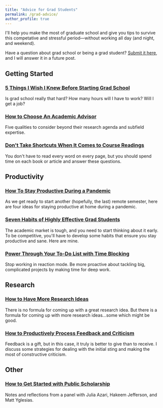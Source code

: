 ```yaml
---
title: "Advice for Grad Students"
permalink: /grad-advice/
author_profile: true
---
```


I'll help you make the most of graduate school and give you tips to survive this competative and stressful period—without working all day (and night, and weekend).

Have a question about grad school or being a grad student? [Submit it here](https://docs.google.com/forms/d/e/1FAIpQLSd2gL9KXBbaUswrocGP7BeBDyCcGiuKNRtVVLOmtzXKOqa3NQ/viewform?usp=sf_link), and I will answer it in a future post.

## Getting Started

### [5 Things I Wish I Knew Before Starting Grad School](/blog/wish-i-knew-before-grad-school)

Is grad school really that hard? How many hours will I have to work? Will I get a job? 

### [How to Choose An Academic Advisor](/blog/advisors)

Five qualities to consider beyond their research agenda and subfield expertise.

### [Don't Take Shortcuts When It Comes to Course Readings](/blog/reading)

You don't have to read every word on every page, but you should spend time on each book or article and answer these questions.


## Productivity

###  [How To Stay Productive During a Pandemic](/blog/pandemic-productivity)

As we get ready to start another (hopefully, the last) remote semester, here are four ideas for staying productive at home during a pandemic. 

### [Seven Habits of Highly Effective Grad Students](/blog/seven-habits)

The academic market is tough, and you need to start thinking about it early. To be competitive, you'll have to develop some habits that ensure you stay productive and sane. Here are mine.

### [Power Through Your To-Do List with Time Blocking](/blog/time-blocking)

Stop working in reaction mode. Be more proactive about tackling big, complicated projects by making time for deep work.


## Research

### [How to Have More Research Ideas](/blog/more-ideas)

There is no formula for coming up with a great research idea. But there is a formula for coming up with more research ideas...some which might be good.

### [How to Productively Process Feedback and Criticism](/blog/get-feedback)

Feedback is a gift, but in this case, it truly is better to give than to receive. I discuss some strategies for dealing with the initial sting and making the most of constructive criticism.

## Other

### [How to Get Started with Public Scholarship](/blog/public-scholarship)

Notes and reflections from a panel with Julia Azari, Hakeem Jefferson, and Matt Yglesias.